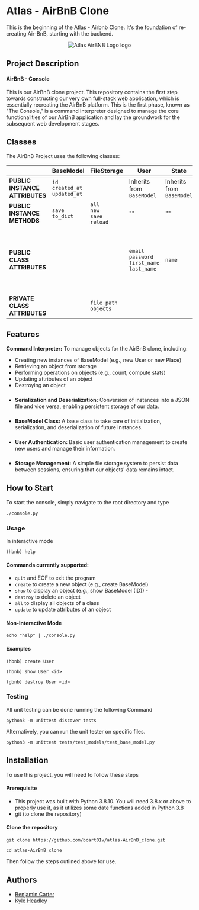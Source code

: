 
# Atlas - AirBnB Clone

This is the beginning of the Atlas - Airbnb Clone. It's the foundation of re-creating Air-BnB, starting with the backend. 

<p align="center">
  <img src="https://github.com/bcart01v/atlas-AirBnB_clone/blob/main/assets/AirBNBLogo.png" alt="Atlas AirBNB Logo logo">
</p>


## Project Description

#### AirBnB - Console

This is our AirBnB clone project. This repository contains the first step towards constructing our very own full-stack web application, which is essentially recreating the AirBnB platform. This is the first phase, known as "The Console," is a command interpreter designed to manage the core functionalities of our AirBnB application and lay the groundwork for the subsequent web development stages.


## Classes 

The AirBnB Project uses the following classes: 

|     | BaseModel | FileStorage | User | State | City | Amenity | Place | Review |
| --- | --------- | ----------- | -----| ----- | -----| ------- | ----- | ------ |
| **PUBLIC INSTANCE ATTRIBUTES** | `id`<br>`created_at`<br>`updated_at` | | Inherits from `BaseModel` | Inherits from `BaseModel` | Inherits from `BaseModel` | Inherits from `BaseModel` | Inherits from `BaseModel` | Inherits from `BaseModel` |
| **PUBLIC INSTANCE METHODS** | `save`<br>`to_dict` | `all`<br>`new`<br>`save`<br>`reload` | "" | "" | "" | "" | "" | "" |
| **PUBLIC CLASS ATTRIBUTES** | | | `email`<br>`password`<br>`first_name`<br>`last_name`| `name` | `state_id`<br>`name` | `name` | `city_id`<br>`user_id`<br>`name`<br>`description`<br>`number_rooms`<br>`number_bathrooms`<br>`max_guest`<br>`price_by_night`<br>`latitude`<br>`longitude`<br>`amenity_ids` | `place_id`<br>`user_id`<br>`text` | 
| **PRIVATE CLASS ATTRIBUTES** | | `file_path`<br>`objects` | | | | | | |


## Features


 **Command Interpreter:** To manage objects for the AirBnB clone, including:

- Creating new instances of BaseModel (e.g., new User or new Place)
- Retrieving an object from storage
- Performing operations on objects (e.g., count, compute stats)
- Updating attributes of an object
- Destroying an object

###
- **Serialization and Deserialization:** Conversion of instances into a JSON file and vice versa, enabling persistent storage of our data.
###
- **BaseModel Class:** A base class to take care of initialization, serialization, and deserialization of future instances.
###
- **User Authentication:** Basic user authentication management to create new users and manage their information.
###
- **Storage Management:** A simple file storage system to persist data between sessions, ensuring that our objects' data remains intact.


## How to Start

To start the console, simply navigate to the root directory and type 

``` ./console.py ```

### Usage

In interactive mode

``` (hbnb) help ```

#### Commands currently supported:

- ```quit``` and EOF to exit the program
- ```create``` to create a new object (e.g., create BaseModel)
- ```show``` to display an object (e.g., show BaseModel (ID)) - 
- ```destroy``` to delete an object
- ```all``` to display all objects of a class
- ```update``` to update attributes of an object

#### Non-Interactive Mode 

``` echo "help" | ./console.py ```


#### Examples

``` (hbnb) create User ```

``` (hbnb) show User <id> ```

``` (gbnb) destroy User <id> ```

### Testing

All unit testing can be done running the following Command

``` python3 -m unittest discover tests ```

Alternatively, you can run the unit tester on specific files. 

``` python3 -m unittest tests/test_models/test_base_model.py ```



## Installation

To use this project, you will need to follow these steps

#### Prerequisite  
- This project was built with Python 3.8.10. You will need 3.8.x or above to properly use it, as it utilizes some date functions added in Python 3.8 
- git (to clone the repository)

#### Clone the repository

``` git clone https://github.com/bcart01v/atlas-AirBnB_clone.git ```

```cd atlas-AirBnB_clone```

Then follow the steps outlined above for use.





## Authors

- [Benjamin Carter](https://github.com/bcart01v/) 
- [Kyle Headley](https://github.com/Y-T-O-1)

